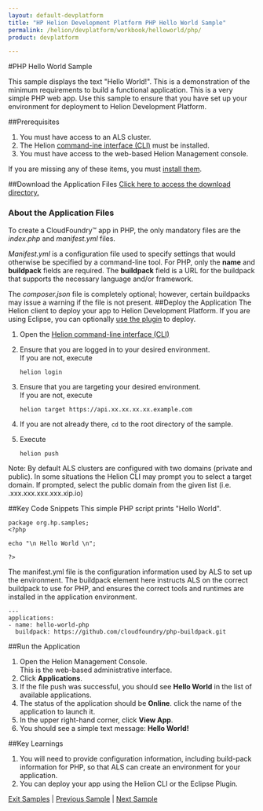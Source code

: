 ```yaml
---
layout: default-devplatform
title: "HP Helion Development Platform PHP Hello World Sample"
permalink: /helion/devplatform/workbook/helloworld/php/
product: devplatform

---
```

<!--UNDER REVISION-->
#PHP Hello World Sample

This sample displays the text "Hello World!". This is a demonstration of the minimum requirements to build a functional application. This is a very simple PHP web app. Use this sample to ensure that you have set up your environment for deployment to Helion Development Platform.

##Prerequisites
1. You must have access to an ALS cluster.
2. The Helion [command-ine interface (CLI)](als/v1/user/reference/client-ref/) must be installed.
3. You must have access to the web-based Helion Management console.

If you are missing any of these items, you must [install them](/helion/devplatform/appdev/).

##Download the Application Files
[Click here to access the download directory.](https://github.com/HelionDevPlatform/helion-mysql-php)

### About the Application Files
To create a CloudFoundry&trade; app in PHP, the only mandatory files are the *index.php* and *manifest.yml* files. 

*Manifest.yml* is a configuration file used to specify settings that would otherwise be specified by a command-line tool. For PHP, only the **name** and **buildpack** fields are required. The **buildpack** field is a URL for the buildpack that supports the necessary language and/or framework.

The *composer.json* file is completely optional; however, certain buildpacks may issue a warning if the file is not present.
##Deploy the Application
The Helion client to deploy your app to Helion Development Platform.  If you are using Eclipse, you can optionally [use the plugin](/helion/devplatform/eclipse/) to deploy.

1.	Open the [Helion command-line interface (CLI)](/als/v1/user/reference/client-ref/)
2.	Ensure that you are logged in to your desired environment.  <br>If you are not, execute 
	
		helion login
	 
3.	Ensure that you are targeting your desired environment.  <br> If you are not, execute
	
		helion target https://api.xx.xx.xx.xx.example.com

4.	If you are not already there, `cd` to the root directory of the sample.
5.	Execute 
	
		helion push 

Note: By default ALS clusters are configured with two domains (private and public). In some situations the Helion CLI may prompt you to select a target domain. If prompted, select the public domain from the given list (i.e. <app-name>.xxx.xxx.xxx.xxx.xip.io)


##Key Code Snippets
This simple PHP script prints "Hello World".
	
	package org.hp.samples;
	<?php
	
	echo "\n Hello World \n";
	
	?>

The manifest.yml file is the configuration information used by ALS to set up the environment. The buildpack element here instructs ALS on the correct buildpack to use for PHP, and ensures the correct tools and runtimes are installed in the application environment.

	---
	applications:
	- name: hello-world-php  
	  buildpack: https://github.com/cloudfoundry/php-buildpack.git

##Run the Application
1.	Open the Helion Management Console. <br> This is the web-based administrative interface.
2.	Click **Applications**.
3.	If the file push was successful, you should see **Hello World** in the list of available applications.
4.	The status of the application should be **Online**. click the name of the application to launch it.
5.	In the upper right-hand corner, click **View App**.
6.	You should see a simple text message: **Hello World!**

##Key Learnings

1. You will need to provide configuration information, including build-pack information for PHP, so that ALS can create an environment for your application. 
2. You can deploy your app using the Helion CLI or the Eclipse Plugin.

[Exit Samples](/helion/devplatform/appdev) | [Previous Sample](/helion/devplatform/workbook/messaging/php/) | [Next Sample](/helion/devplatform/workbook/database/php/)
